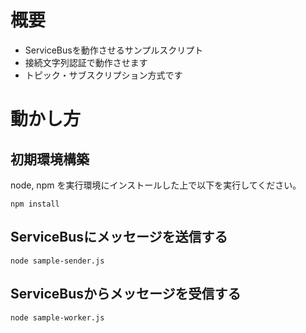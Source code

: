 # 概要

- ServiceBusを動作させるサンプルスクリプト
- 接続文字列認証で動作させます
- トピック・サブスクリプション方式です

# 動かし方

## 初期環境構築

node, npm を実行環境にインストールした上で以下を実行してください。

```
npm install
```

## ServiceBusにメッセージを送信する

```
node sample-sender.js
```

## ServiceBusからメッセージを受信する

```
node sample-worker.js
```
